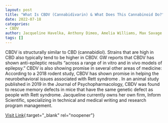 ```yaml
---
layout: post
title: "What Is CBDV (Cannabidivarin) & What Does This Cannabinoid Do?"
date: 2022-07-18
categories:
- CBDV
author: Jacqueline Havelka, Anthony Dimeo, Amelia Williams, Max Savage Levenson
tags: []
---
```



CBDV is structurally similar to CBD (cannabidiol). Strains that are high in CBD also typically tend to be higher in CBDV. GW reports that CBDV has shown anti-epileptic results “across a range of in vitro and in vivo models of epilepsy.”  CBDV is also showing promise in several other areas of medicine:  According to a 2018 rodent study, CBDV has shown promise in helping the neurobehavioral issues associated with Rett syndrome . In an animal study published in 2019 in the Journal of Psychopharmacology, CBDV was found to rescue memory defects in mice that have the same genetic defect as people with Rett syndrome. Jacqueline currently owns her own firm, Inform Scientific, specializing in technical and medical writing and research program management.

[Visit Link](https://www.leafly.com/news/cbd/what-is-cbdv-cannabidivarin-marijuana-cannabinoid){:target="_blank" rel="noopener"}


